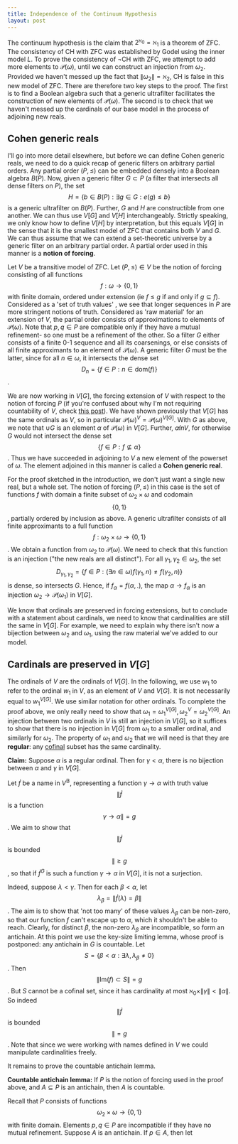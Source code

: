 ```yaml
---
title: Independence of the Continuum Hypothesis
layout: post
---
```


<script type="text/x-mathjax-config"> MathJax.Hub.Config({ tex2jax: { inlineMath: [['$','$'], ['\\(','\\)']], processEscapes: true } }); </script> <script src="https://cdnjs.cloudflare.com/ajax/libs/mathjax/2.7.0/MathJax.js?config=TeX-AMS-MML_HTMLorMML" type="text/javascript"></script>

The continuum hypothesis is the claim that $2^{\aleph_0} = \aleph_1$ is a theorem of ZFC. The consistency of CH with ZFC was established by Godel using the inner model $L$. To prove the consistency of $\lnot$CH with ZFC, we attempt to add more elements to $\mathcal{P}(\omega)$, until we can construct an injection from $\omega_2$. Provided we haven't messed up the fact that $\| \omega_2 \| = \aleph_2$, CH is false in this new model of ZFC. There are therefore two key steps to the proof. The first is to find a Boolean algebra such that a generic ultrafilter facilitates the construction of new elements of $\mathcal{P}(\omega)$. The second is to check that we haven't messed up the cardinals of our base model in the process of adjoining new reals. 

## Cohen generic reals

I'll go into more detail elsewhere, but before we can define Cohen generic reals, we need to do a quick recap of generic filters on arbitrary partial orders. Any partial order $(P, \leq)$ can be embedded densely into a Boolean algebra $B(P)$. Now, given a generic filter $G \subset P$ (a filter that intersects all dense filters on $P$), the set $$H = \{b \in B(P): \exists g \in G: e(g) \leq b\}$$ is a generic ultrafilter on $B(P)$. Further, $G$ and $H$ are constructible from one another. We can thus use $V[G]$ and $V[H]$ interchangeably. Strictly speaking, we only know how to define $V[H]$ by interpretation, but this equals $V[G]$ in the sense that it is the smallest model of ZFC that contains both $V$ and $G$. We can thus assume that we can extend a set-theoretic universe by a generic filter on an arbitrary partial order. A partial order used in this manner is a **notion of forcing**.

Let $V$ be a transitive model of ZFC. Let $(P, \leq) \in V$ be the notion of forcing consisting of all functions $$f : \omega \to \{0,1\}$$ with finite domain, ordered under extension (ie $f \leq g$ if and only if $g \subseteq f$). Considered as a 'set of truth values' , we see that longer sequences in $P$ are more stringent notions of truth. Considered as 'raw material' for an extension of $V$, the partial order consists of approximations to elements of $\mathcal{P}(\omega)$. Note that $p, q \in P$ are compatible only if they have a mutual refinement- so one must be a refinement of the other. So a filter $G$ either consists of a finite 0-1 sequence and all its coarsenings, or else consists of all finite approximants to an element of $\mathcal{P}(\omega)$. A generic filter $G$ must be the latter, since for all $n \in \omega$, it intersects the dense set $$D_n = \{f \in P: n \in \textrm{dom}(f)\}$$.

We are now working in $V[G]$, the forcing extension of $V$ with respect to the notion of forcing $P$ (if you're confused about why I'm not requiring countability of $V$, check [this post](https://hilbert-spaess.github.io/2020/05/24/forcing-frameworks.html)). We have shown previously that $V[G]$ has the same ordinals as $V$, so in particular $\mathcal{P}(\omega)^V = \mathcal{P}(\omega)^{V[G]}$. With $G$ as above, we note that $\cup G$ is an element $\alpha$ of $\mathcal{P}(\omega)$ in $V[G]$. Further, $\alpha \not in V$, for otherwise $G$ would not intersect the dense set $$\{f \in P: f \not \subseteq \alpha\}$$. Thus we have succeeded in adjoining to $V$ a new element of the powerset of $\omega$. The element adjoined in this manner is called a **Cohen generic real**.

For the proof sketched in the introduction, we don't just want a single new real, but a whole set. The notion of forcing $(P, \leq)$ in this case is the set of functions $f$ with domain a finite subset of $\omega_2 \times \omega$ and codomain $$\{0,1\}$$, partially ordered by inclusion as above. A generic ultrafilter consists of all finite approximants to a full function $$f : \omega_2 \times \omega \to \{0,1\}$$. We obtain a function from $\omega_2$ to $\mathcal{P}(\omega)$. We need to check that this function is an injection ("the new reals are all distinct"). For all $\gamma_1, \gamma_2 \in \omega_2$, the set $$D_{\gamma_1, \gamma_2} = \{f \in P: (\exists n \in \omega) f(\gamma_1, n) \neq f(\gamma_2, n)\}$$ is dense, so intersects $G$. Hence, if $f_\alpha = f(\alpha, .)$, the map $\alpha \to f_\alpha$ is an injection $\omega_2 \to \mathcal{P}(\omega_1)$ in $V[G]$. 

We know that ordinals are preserved in forcing extensions, but to conclude with a statement about cardinals, we need to know that cardinalities are still the same in $V[G]$. For example, we need to explain why there isn't now a bijection between $\omega_2$ and $\omega_1$, using the raw material we've added to our model. 

## Cardinals are preserved in $V[G]$

The ordinals of $V$ are the ordinals of $V[G]$. In the following, we use $w_1$ to refer to the ordinal $w_1$ in $V$, as an element of $V$ and $V[G]$. It is not necessarily equal to $w_1^{V[G]}$. We use similar notation for other ordinals. To complete the proof above, we only really need to show that $\omega_1 = \omega_1^{V[G]}, \omega_2^V = \omega_2^{V[G]}$. An injection between two ordinals in $V$ is still an injection in $V[G]$, so it suffices to show that there is no injection in $V[G]$ from $\omega_1$ to a smaller ordinal, and similarly for $\omega_2$. The property of $\omega_1$ and $\omega_2$ that we will need is that they are **regular**: any [cofinal](https://en.wikipedia.org/wiki/Cofinal_(mathematics)) subset has the same cardinality.

**Claim:** Suppose $\alpha$ is a regular ordinal. Then for $\gamma < \alpha$, there is no bijection between $\alpha$ and $\gamma$ in $V[G]$.

Let $\dot{f}$ be a name in $V^{\mathbb{B}}$, representing a function $\gamma \to \alpha$ with truth value $$\| \dot{f}$$ is a function $$ \gamma \to \alpha \| = g$$. We aim to show that $$\| \dot{f}$$ is bounded $$\| \geq g$$, so that if $\dot{f}^G$ is such a function $\gamma \to \alpha$ in $V[G]$, it is not a surjection.

Indeed, suppose $\lambda < \gamma$. Then for each $\beta < \alpha$, let $$\lambda_{\beta} = \| \dot{f}(\lambda) = \beta \|$$. The aim is to show that 'not too many' of these values $\lambda_\beta$ can be non-zero, so that our function $f$ can't escape up to $\alpha$, which it shouldn't be able to reach. Clearly, for distinct $\beta$, the non-zero $\lambda_{\beta}$ are incompatible, so form an antichain. At this point we use the key-size limiting lemma, whose proof is postponed: any antichain in $G$ is countable. Let $$S = \{ \beta < \alpha : \exists \lambda, \lambda_\beta \neq 0\}$$. Then $$\| \textrm{Im}(f) \subset S \| = g$$. But $S$ cannot be a cofinal set, since it has cardinality at most $\aleph_0 \times \|\gamma\| < \|\alpha\|$. So indeed $$\| \dot{f}$$ is bounded $$\| = g$$. Note that since we were working with names defined in $V$ we could manipulate cardinalities freely. 

It remains to prove the countable antichain lemma. 

**Countable antichain lemma:** If $P$ is the notion of forcing used in the proof above, and $A \subseteq P$ is an antichain, then $A$ is countable.

Recall that $P$ consists of functions $$\omega_2 \times \omega \to \{0,1\}$$ with finite domain. Elements $p, q \in P$ are incompatible if they have no mutual refinement. Suppose $A$ is an antichain. If $p \in A$, then let 